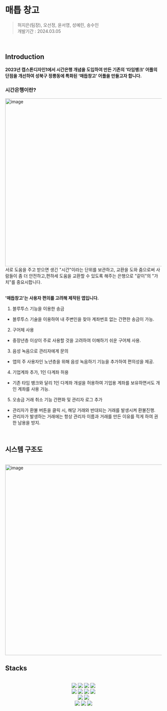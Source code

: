  
# 매틉 창고

> 허지은(팀장), 오선정, 윤서영, 성예린, 송수인  
> 개발기간 : 2024.03.05


<br>

## Introduction 

**2023년 캡스톤디자인1에서 시간은행 개념을 도입하여 만든 기존의 ‘타임뱅크’ 어플의 단점을 개선하여 성북구 정릉동에 특화된 ‘매듭창고’ 어플을 만들고자 합니다.** 

### 시간은행이란?
<img width="539" alt="image" src="https://github.com/Heo-jieun/read_me_clone/assets/65994153/d1f0abd1-b9e1-4949-892f-23711ad70cd6">
<br>
서로 도움을 주고 받으면 생긴 "시간"이라는 단위를 보관하고, 교환을 도와 줌으로써 사람들이 좀 더 안전하고,편하세 도움을 교환할 수 있도록 해주는 은행으로 "같이"의 "가치"를 중요시합니다. 

<br>
<br>

**'매듭창고'는 사용자 편의를 고려해 제작된 앱입니다.**

1. 블루투스 기능을 이용한 송금
 - 블루투스 기술을 이용하여 내 주변인을 찾아 계좌번호 없는 간편한 송금이 가능.
2. 구어체 사용
 - 중장년층 이상이 주로 사용할 것을 고려하여 이해하기 쉬운 구어체 사용.
3. 음성 녹음으로 관리자에게 문의
 - 앱의 주 사용자인 노년층을 위해 음성 녹음하기 기능을 추가하여 편의성을 제공.
4. 기업계좌 추가, 1인 다계좌 허용
 - 기존 타임 뱅크와 달리 1인 다계좌 개설을 허용하여 기업용 계좌를 보유하면서도 개인 계좌를 사용 가능.
5. 오송금 거래 취소 기능 간편화 및 관리자 로그 추가
 - 관리자가 환불 버튼을 클릭 시, 해당 거래와 반대되는 거래를 발생시켜 환불진행.
 - 관리자가 발생하는 거래에는 항상 관리자 이름과 거래를 만든 이유를 적게 하여 권한 남용을 방지.

<br>  



## 시스템 구조도
 
<br>
<img width="612" alt="image" src="https://github.com/Heo-jieun/read_me_clone/assets/65994153/73b6cf80-cd96-46a5-91d3-d9084bb5cd74">
<br>


## Stacks 


<br>
<div align=center> 
<img src="https://img.shields.io/badge/DART-339AF0?style=for-the-badge&logo=DART&logoColor=white">
<img src="https://img.shields.io/badge/Android%20Studio-3DDC84.svg?style=for-the-badge&logo=android-studio&logoColor=white">
<img src="https://img.shields.io/badge/figma-%23F24E1E.svg?style=for-the-badge&logo=figma&logoColor=white">
<img src="https://img.shields.io/badge/flutter-02569B?style=for-the-badge&logo=flutter&logoColor=white">
<br>


<img src="https://img.shields.io/badge/Visual%20Studio%20Code-0078d7.svg?style=for-the-badge&logo=visual-studio-code&logoColor=white">
<!-- <img src="https://img.shields.io/badge/flask-000000?style=for-the-badge&logo=flask&logoColor=white"> -->
<img src="https://img.shields.io/badge/Spring-6DB33F?style=flat-square&logo=Spring&logoColor=white"/>
<img src="https://img.shields.io/badge/django-092E20?style=flat-square&logo=django&logoColor=white"/>
<img src="https://img.shields.io/badge/MySQL-4479A1?style=flat-square&logo=MySQL&logoColor=white"/>
<br>

<img src="https://img.shields.io/badge/github-181717?style=for-the-badge&logo=github&logoColor=white">
<img src="https://img.shields.io/badge/git-F05032?style=for-the-badge&logo=git&logoColor=white">
<br>

<img src="https://img.shields.io/badge/Notion-%23000000.svg?style=for-the-badge&logo=notion&logoColor=white">
<img src="https://img.shields.io/badge/Discord-%235865F2.svg?style=for-the-badge&logo=discord&logoColor=white">
<img src="https://img.shields.io/badge/Slack-4A154B?style=for-the-badge&logo=slack&logoColor=white">
</div>

